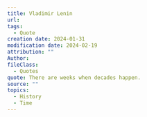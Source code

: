 ```yaml
---
title: Vladimir Lenin
url: 
tags:
  - Quote
creation date: 2024-01-31
modification date: 2024-02-19
attribution: ""
Author: 
fileClass:
  - Quotes
quote: There are weeks when decades happen.
source: ""
topics:
  - History
  - Time
---
```

